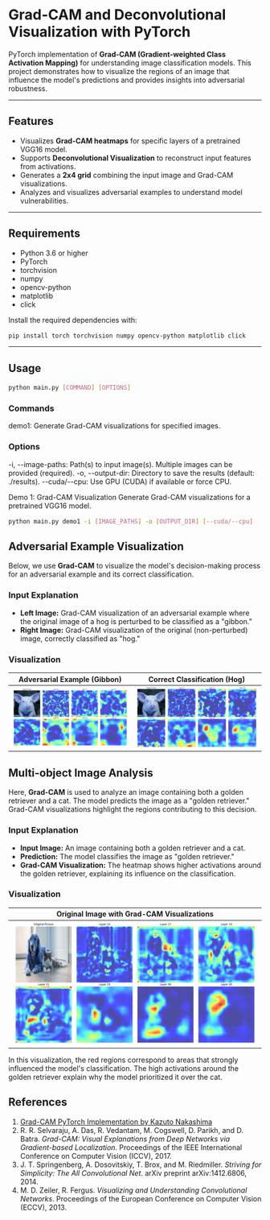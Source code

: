 # Grad-CAM and Deconvolutional Visualization with PyTorch

PyTorch implementation of **Grad-CAM (Gradient-weighted Class Activation Mapping)** for understanding image classification models. This project demonstrates how to visualize the regions of an image that influence the model's predictions and provides insights into adversarial robustness.


---

## Features

* Visualizes **Grad-CAM heatmaps** for specific layers of a pretrained VGG16 model.
* Supports **Deconvolutional Visualization** to reconstruct input features from activations.
* Generates a **2x4 grid** combining the input image and Grad-CAM visualizations.
* Analyzes and visualizes adversarial examples to understand model vulnerabilities.


---


## Requirements

* Python 3.6 or higher
* PyTorch
* torchvision
* numpy
* opencv-python
* matplotlib
* click

Install the required dependencies with:

```bash
pip install torch torchvision numpy opencv-python matplotlib click
```

---


## Usage
```bash
python main.py [COMMAND] [OPTIONS]
```

### Commands
demo1: Generate Grad-CAM visualizations for specified images.
### Options
-i, --image-paths: Path(s) to input image(s). Multiple images can be provided (required).
-o, --output-dir: Directory to save the results (default: ./results).
--cuda/--cpu: Use GPU (CUDA) if available or force CPU.

Demo 1: Grad-CAM Visualization
Generate Grad-CAM visualizations for a pretrained VGG16 model.

```bash
python main.py demo1 -i [IMAGE_PATHS] -o [OUTPUT_DIR] [--cuda/--cpu]
```

## Adversarial Example Visualization

Below, we use **Grad-CAM** to visualize the model's decision-making process for an adversarial example and its correct classification.

### Input Explanation
- **Left Image:** Grad-CAM visualization of an adversarial example where the original image of a hog is perturbed to be classified as a "gibbon."
- **Right Image:** Grad-CAM visualization of the original (non-perturbed) image, correctly classified as "hog."

### Visualization

| Adversarial Example (Gibbon) | Correct Classification (Hog) |
|------------------------------|-------------------------------|
| ![Adversarial Gibbon](results/gibbon_gradcam.png) | ![Original Hog](results/hog_gradcam.png) |

## Multi-object Image Analysis

Here, **Grad-CAM** is used to analyze an image containing both a golden retriever and a cat. The model predicts the image as a "golden retriever." Grad-CAM visualizations highlight the regions contributing to this decision.

### Input Explanation
- **Input Image:** An image containing both a golden retriever and a cat.
- **Prediction:** The model classifies the image as "golden retriever."
- **Grad-CAM Visualization:** The heatmap shows higher activations around the golden retriever, explaining its influence on the classification.

### Visualization

| Original Image with Grad-CAM Visualizations |
|---------------------------------------------|
| ![Golden Retriever and Cat](results/golden_retriever_grad.png) |

In this visualization, the red regions correspond to areas that strongly influenced the model's classification. The high activations around the golden retriever explain why the model prioritized it over the cat.

## References

1. [Grad-CAM PyTorch Implementation by Kazuto Nakashima](https://github.com/kazuto1011/grad-cam-pytorch)
2. R. R. Selvaraju, A. Das, R. Vedantam, M. Cogswell, D. Parikh, and D. Batra. *Grad-CAM: Visual Explanations from Deep Networks via Gradient-based Localization*. Proceedings of the IEEE International Conference on Computer Vision (ICCV), 2017.
3. J. T. Springenberg, A. Dosovitskiy, T. Brox, and M. Riedmiller. *Striving for Simplicity: The All Convolutional Net*. arXiv preprint arXiv:1412.6806, 2014.
4. M. D. Zeiler, R. Fergus. *Visualizing and Understanding Convolutional Networks*. Proceedings of the European Conference on Computer Vision (ECCV), 2013.


